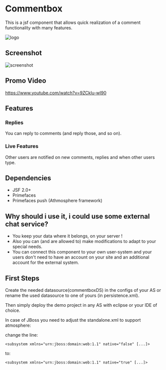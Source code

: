 # Commentbox

This is a jsf component that allows quick realization of a comment functionality with many features.

![logo](https://raw.github.com/nickrussler/commentbox/master/WebContent/resources/images/banner.png)

## Screenshot

![screenshot](https://raw.github.com/nickrussler/commentbox/master/WebContent/resources/images/sample.png)

## Promo Video
https://www.youtube.com/watch?v=9ZCklu-wI90

## Features

### Replies

You can reply to comments (and reply those, and so on).

### Live Features

Other users are notified on new comments, replies and when other users type.

## Dependencies

* JSF 2.0+
* Primefaces
* Primefaces push (Athmosphere framework)

## Why should i use it, i could use some external chat service?

* You keep your data where it belongs, on your server !
* Also you can (and are allowed to) make modifications to adapt to your special needs.
* You can connect this component to your own user-system and your users don't need to have an account on your site and an additional account for the external system.

## First Steps

Create the needed datasource(commentboxDS) in the configs of your AS or rename the used datasource to one of yours (in persistence.xml).

Then simply deploy the demo project in any AS with eclipse or your IDE of choice.

In case of JBoss you need to adjust the standalone.xml to support atmosphere:

change the line:

`<subsystem xmlns="urn:jboss:domain:web:1.1" native="false" [...]>`

to:

`<subsystem xmlns="urn:jboss:domain:web:1.1" native="true" [...]>`